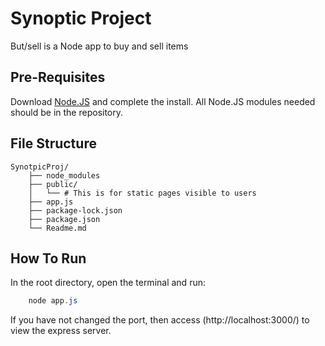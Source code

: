 # Synoptic Project

But/sell is a Node app to buy and sell items
## Pre-Requisites

Download [Node.JS](https://nodejs.org/en/download) and complete the install.
All Node.JS modules needed should be in the repository.

## File Structure

```text
SynotpicProj/
    ├── node_modules
    ├── public/
    │   └── # This is for static pages visible to users
    ├── app.js
    ├── package-lock.json
    ├── package.json
    └── Readme.md
```

## How To Run

In the root directory, open the terminal and run:

```powershell
    node app.js
```

If you have not changed the port, then access (http://localhost:3000/) to view the express server.

